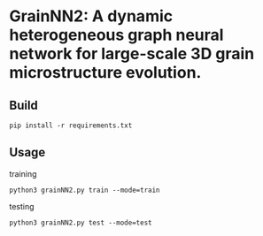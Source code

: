 # GrainNN2: A dynamic heterogeneous graph neural network for large-scale 3D grain microstructure evolution.

## Build

```
pip install -r requirements.txt
```

## Usage
training
```
python3 grainNN2.py train --mode=train
```

testing

```
python3 grainNN2.py test --mode=test
```
